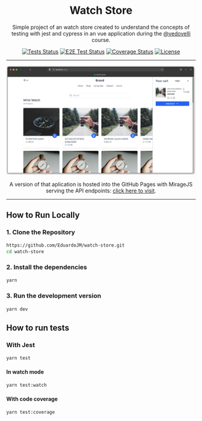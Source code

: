 <h1 align="center">Watch Store</h1>

<p align="center">Simple project of an watch store created to understand the concepts of testing with jest and cypress in an vue application during the <a href="https://github.com/vedovelli" target="_blank">@vedovelli</a> course.</p>

<p align="center">
    <a href='https://github.com/EduardoJM/watch-store'><img src='https://img.shields.io/github/workflow/status/EduardoJM/watch-store/Run%20Tests?label=tests' alt='Tests Status' /></a>
    <a href='https://github.com/EduardoJM/watch-store'><img src='https://img.shields.io/github/workflow/status/EduardoJM/watch-store/Run%20E2E%20Tests?label=e2e%20tests' alt='E2E Test Status' /></a>
    <a href='https://coveralls.io/github/EduardoJM/watch-store?branch=main'><img src='https://coveralls.io/repos/github/EduardoJM/watch-store/badge.svg?branch=main' alt='Coverage Status' /></a>
    <a href='https://github.com/EduardoJM/watch-store/blob/main/LICENSE'><img src='https://img.shields.io/github/license/EduardoJM/watch-store?' alt='License' /></a>
</p>

---

<p align="center">
    <img src="./.github/images/print.png" alt="Watch Store Screen" />
</p>

<p align="center">
    A version of that aplication is hosted into the GitHub Pages with MirageJS serving the API endpoints: <a href="https://eduardojm.github.io/watch-store/" target="_blank">click here to visit</a>.
</p>

---

## How to Run Locally

### 1. Clone the Repository

```sh
https://github.com/EduardoJM/watch-store.git
cd watch-store
```

### 2. Install the dependencies

```sh
yarn
```

### 3. Run the development version

```sh
yarn dev
```

## How to run tests

### With Jest

```sh
yarn test
```

#### In watch mode

```sh
yarn test:watch
```

#### With code coverage

```sh
yarn test:coverage
```
